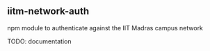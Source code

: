 iitm-network-auth
-----------------

npm module to authenticate against the IIT Madras campus network

TODO: documentation
